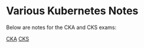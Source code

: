 # Various Kubernetes Notes

Below are notes for the CKA and CKS exams:

[CKA](cka.md)
[CKS](cks.md)
